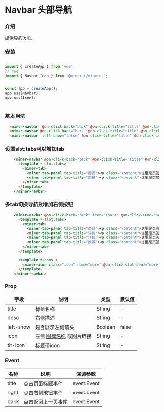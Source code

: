 # Navbar 头部导航

### 介绍 


提供导航功能。

### 安装

```javascript

import { createApp } from 'vue';
// vue
import { Navbar,Icon } from '@minerui/minerui';


const app = createApp();
app.use(Navbar);
app.use(Icon);

```

#
### 基本用法

```html
  <miner-navbar  @on-click-back="back" @on-click-title="title" @on-click-send="send" title="订单详情" icon="share"></miner-navbar>
  <miner-navbar @on-click-back="back" @on-click-title="title" @on-click-clear="clear"  title="浏览记录" desc="清空"></miner-navbar>
  <miner-navbar :left-show="false" @on-click-title="title" @on-click-icon="icon" @on-click-clear="edit"  @on-click-send="more" title="购物车" titIcon="locationg3" desc="编辑" icon="more"></miner-navbar>

```

### 设置slot:tabs可以增加tab

```html
    <miner-navbar @on-click-back="back" @on-click-title="title" @on-click-clear="edit" @on-click-send="list" desc="编辑" icon="horizontal">
      <template v-slot:tabs>
        <miner-tab>
          <miner-tab-panel tab-title="商品"><p class="content">这里是页签全部内容</p></miner-tab-panel>
          <miner-tab-panel tab-title="店铺"><p class="content">这里是页签待付款内容</p></miner-tab-panel>
        </miner-tab>
      </template>
    </miner-navbar>
```

### 多tab切换导航及增加右侧按钮

```html
    <miner-navbar @on-click-back="back" icon="share" @on-click-send="send">
      <template v-slot:tabs>
        <miner-tab>
          <miner-tab-panel tab-title="商品"><p class="content">这里是页签全部内容</p></miner-tab-panel>
          <miner-tab-panel tab-title="评价"><p class="content">这里是页签待付款内容</p></miner-tab-panel>
          <miner-tab-panel tab-title="详情"><p class="content">这里是页签待付款内容</p></miner-tab-panel>
          <miner-tab-panel tab-title="推荐"><p class="content">这里是页签待付款内容</p></miner-tab-panel>
        </miner-tab>
      </template>

      <template #icons >
        <miner-icon class="icon" name="more" @on-click-slot-send="morelist"></miner-icon>
      </template>
    </miner-navbar>
```

### Prop  

| 字段            | 说明                                                                                           | 类型    | 默认值  |
|-----------------|------------------------------------------------------------------------------------------------|---------|---------|
| title           | 标题名称                                                                                       | String  | -       |
| desc            | 右侧描述                                                                                       | String  | -       |
| left-show        | 是否展示左侧箭头                                                                              | Boolean | false   |
| icon            | 左侧 [图标名称](#/icon) 或图片链接                                                             | String  | -       |
| tit-icon         | 标题带icon                                                         | String  | -       |                                          

### Event
| 名称  | 说明     | 回调参数    |
|-------|----------|-------------|
| title | 点击页面标题事件 | event:Event |
| right | 点击右侧按钮事件 | event:Event |
| back | 点击返回上一页事件 | event:Event |